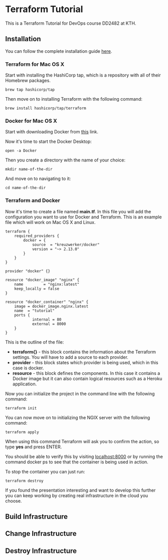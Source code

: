 # Terraform Tutorial
This is a Terraform Tutorial for DevOps course DD2482 at KTH.

## Installation 

You can follow the complete installation guide [here](https://learn.hashicorp.com/tutorials/terraform/install-cli?in=terraform/docker-get-started). 

### Terraform for Mac OS X
Start with installing the HashiCorp tap, which is a repository with all of their Homebrew packages. 

    brew tap hashicorp/tap

Then move on to installing Terraform with the following command: 

    brew install hashicorp/tap/terraform

### Docker for Mac OS X 
Start with downloading Docker from [this](https://docs.docker.com/desktop/mac/install/) link. 

Now it's time to start the Docker Desktop:

    open -a Docker

Then you create a directory with the name of your choice:

    mkdir name-of-the-dir

And move on to navigating to it: 

    cd name-of-the-dir

### Terraform and Docker

Now it's time to create a file named **main.tf**. In this file you will add the configuration you want to use for Docker and Terraform. This is an example file which will work on Mac OS X and Linux. 

    terraform {
        required_providers {
            docker = {
                source  = "kreuzwerker/docker"
                version = "~> 2.13.0"
            }
        }
    }

    provider "docker" {}

    resource "docker_image" "nginx" {
        name         = "nginx:latest"
        keep_locally = false
    }

    resource "docker_container" "nginx" {
        image = docker_image.nginx.latest
        name  = "tutorial"
        ports {
                internal = 80
                external = 8000
        }
    }

This is the outline of the file:

* **terraform{}** - this block contains the information about the Terraform settings. You will have to add a source to each provider.
* **provider** - this block states which provider is being used, which in this case is docker. 
* **resource** - this block defines the components. In this case it contains a Docker image but it can also contain logical resources such as a Heroku application. 

Now you can initialize the project in the command line with the following command:

    terraform init

You can now move on to initializing the NGIX server with the following command:

    terraform apply

When using this command Terraform will ask you to confirm the action, so type **yes** and press ENTER. 

You should be able to verify this by visiting [localhost:8000](localhost:8000) or by running the command docker ps to see that the container is being used in action. 

To stop the container you can just run:

    terraform destroy 

If you found the presentation interesting and want to develop this further you can keep working by creating real infrastructure in the cloud you choose. 


## Build Infrastructure 



## Change Infrastructure 

## Destroy Infrastructure 